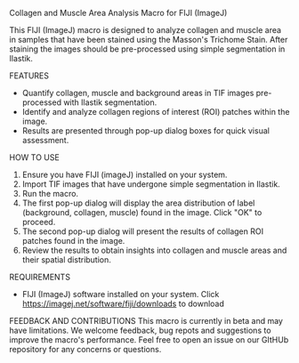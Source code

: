 Collagen and Muscle Area Analysis Macro for FIJI (ImageJ)

This FIJI (ImageJ) macro is designed to analyze collagen and muscle area in samples that have been stained using the Masson's Trichome Stain.
After staining the images should be pre-processed using simple segmentation in Ilastik.

FEATURES
- Quantify collagen, muscle and background areas in TIF images pre-processed with Ilastik segmentation.
- Identify and analyze collagen regions of interest (ROI) patches within the image.
- Results are presented through pop-up dialog boxes for quick visual assessment.

HOW TO USE
1. Ensure you have FIJI (imageJ) installed on your system.
2. Import TIF images that have undergone simple segmentation in Ilastik.
3. Run the macro.
4. The first pop-up dialog will display the area distribution of label (background, collagen, muscle) found in the image. Click "OK" to proceed.
5. The second pop-up dialog will present the results of collagen ROI patches found in the image.
6. Review the results to obtain insights into collagen and muscle areas and their spatial distribution.

REQUIREMENTS
- FIJI (ImageJ) software installed on your system. Click https://imagej.net/software/fiji/downloads to download 

FEEDBACK AND CONTRIBUTIONS
This macro is currently in beta and may have limitations. We welcome feedback, bug repots and suggestions to improve the macro's performance.
Feel free to open an issue on our GItHUb repository for any concerns or questions.
